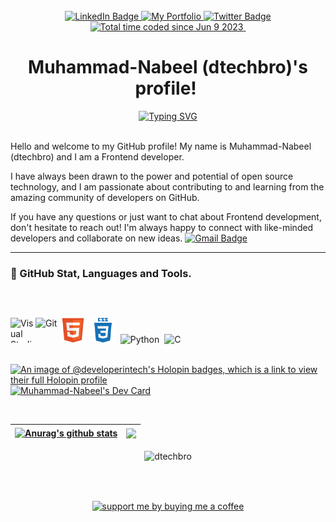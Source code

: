 
<div id="header" align="center">
  <img src="https://media.giphy.com/media/M9gbBd9nbDrOTu1Mqx/giphy.gif" width="100" alt=""/>



<div id="badges">
<!-- Linkedin badge -->
  <a href="https://www.linkedin.com/in/olaoye-md-nabeel">
    <img src="https://img.shields.io/badge/LinkedIn-blue?style=for-the-badge&logo=linkedin&logoColor=white" alt="LinkedIn Badge"/>
  </a>

<!-- Portfolio badge -->
  <a href="https://dtechbro.netlify.app/">
     <img src="https://img.shields.io/badge/my_portfolio-000?style=for-the-badge&logo=ko-fi&logoColor=white" alt="My Portfolio"/>
  </a>
  
<!-- Twitter badge -->
  <a href="https://twitter.com/dtechbro">
    <img src="https://img.shields.io/badge/Twitter-blue?style=for-the-badge&logo=twitter&logoColor=white" alt="Twitter Badge"/>
  </a>
</div>

<!-- Wakatime badge -->
  <a href="https://wakatime.com/@61256cb1-bc04-43ff-b491-f526a7a9668b">
    <img src="https://wakatime.com/badge/user/61256cb1-bc04-43ff-b491-f526a7a9668b.svg" alt="Total time coded since Jun 9 2023" />
  </a>
  
  <img src="https://komarev.com/ghpvc/?username=Developer-in-Tech&style=flat-square&color=blue" alt=""/>
  
<h1>
  <!-- Welcome to --> Muhammad-Nabeel (dtechbro)'s profile!
  <img src="https://media.giphy.com/media/hvRJCLFzcasrR4ia7z/giphy.gif" width="30px" alt=""/>
</h1>
  <a href="https://git.io/typing-svg"><img src="https://readme-typing-svg.herokuapp.com?font=Roboto&pause=1000&color=blue&background=000000&center=true&vCenter=true&width=435&lines=Frontend+Developer+;Always+Love+learning+new+things;+Experienced+UI%2FUX+Designer+;New+to+Python" alt="Typing SVG" /></a>
  
</div><br>

Hello and welcome to my GitHub profile! My name is Muhammad-Nabeel (dtechbro) and I am a Frontend developer.

I have always been drawn to the power and potential of open source technology, and I am passionate about contributing to and learning from the amazing community of developers on GitHub.

If you have any questions or just want to chat about Frontend development, don't hesitate to reach out! I'm always happy to connect with like-minded developers and collaborate on new ideas. [![Gmail Badge](https://img.shields.io/badge/--white?style=flat&logo=Gmail&logoColor=red)](mailto:princeakinola05@gmail.com)

---
### 🔩 GitHub Stat, Languages and Tools.

<br>
<table>
  <tr></tr>
  <tr></tr>
</table>
<div>
  <img align="left" alt="Visual Studio Code" src="https://cdn.jsdelivr.net/gh/devicons/devicon/icons/vscode/vscode-original.svg" width="40" height="40" />
  <img align="left" alt="Git" src="https://cdn.jsdelivr.net/gh/devicons/devicon/icons/git/git-original.svg" width="40" height="40" />
  <img src="https://raw.githubusercontent.com/devicons/devicon/1119b9f84c0290e0f0b38982099a2bd027a48bf1/icons/html5/html5-original.svg" alt="HTML" width="40" height="40"/>&nbsp;
  <img src="https://raw.githubusercontent.com/devicons/devicon/1119b9f84c0290e0f0b38982099a2bd027a48bf1/icons/css3/css3-plain-wordmark.svg"  title="CSS3" alt="CSS" width="40" height="40"/>&nbsp;
  <img src="https://camo.githubusercontent.com/fc4cab9ccd5e6e62ac62dbb5aab11a9e5507b438c42cc82363ce184cbe1ccdaa/68747470733a2f2f75706c6f61642e77696b696d656469612e6f72672f77696b6970656469612f636f6d6d6f6e732f7468756d622f632f63332f507974686f6e2d6c6f676f2d6e6f746578742e7376672f3230303070782d507974686f6e2d6c6f676f2d6e6f746578742e7376672e706e67" title="Python" alt="Python" width="40" height="40"/>&nbsp;
  <img alt="C" src="https://cdn.jsdelivr.net/gh/devicons/devicon/icons/c/c-original.svg" width="40" height="40" />

</div>

<br>

[![An image of @developerintech's Holopin badges, which is a link to view their full Holopin profile](https://holopin.me/developerintech)](https://holopin.io/@developerintech)
<a href="https://app.daily.dev/dtechbro"><img src="https://api.daily.dev/devcards/v2/y32k3ebEDipGsR2vZXQSA.png?r=dic&type=wide" width="652" alt="Muhammad-Nabeel's Dev Card"/></a>

<br>

| <a href="https://github.com/anuraghazra/github-readme-stats"><img align="center" src="https://github-readme-stats.vercel.app/api?username=dtechbro&show_icons=true&include_all_commits=true&theme=buefy&hide_border=true" alt="Anurag's github stats" /></a> | <a href="https://github.com/anuraghazra/github-readme-stats"><img align="center" src="https://github-readme-stats.vercel.app/api/top-langs/?username=dtechbro&layout=compact&theme=buefy&hide_border=true" /></a> |
| ------------- | ------------- |
<div align="center">
  <img align="center" src="https://github-readme-streak-stats.herokuapp.com/?user=dtechbro&theme=light" alt="dtechbro" />
 </div>

<br><br>

<div align="center">
  <a href="https://www.buymeacoffee.com/dtechbro"><img align="center" src="https://cdn.buymeacoffee.com/buttons/v2/default-yellow.png" height="50" width="220" alt="support me by buying me a coffee" /> <a/>
</div>




<!-- <img src="https://media.giphy.com/media/dWesBcTLavkZuG35MI/giphy.gif" width="600" height="300" alt=""/> style="padding-right:10px;" -->

<!-- <h1 align="center">Hi 👋, I'm Muhammad-Nabeel (dtechbro)</h1>
<h3 align="center">A top-tier Frontend Developer </h3> 
<img src="https://media.giphy.com/media/dWesBcTLavkZuG35MI/giphy.gif" width="600" height="300" alt=""/> -->

<!-- #### Top Repositories
<a href="https://github.com/anuraghazra/github-readme-stats">
  <img align="center" src="https://github-readme-stats.vercel.app/api/pin/?username=Developer-in-Tech&repo=github-readme-stats&theme=buefy" />
</a>
<a href="https://github.com/anuraghazra/anuraghazra.github.io">
  <img align="center" src="https://github-readme-stats.vercel.app/api/pin/?username=Developer-in-Tech&repo=anuraghazra.github.io&theme=buefy" />
</a> -->

<!---
Developer-in-Tech/Developer-in-Tech is a ✨ special ✨ repository because its `README.md` (this file) appears on your GitHub profile.
You can click the Preview link to take a look at your changes.

- 👋 Hi, I’m @Developer-in-Tech
- 👀 I’m interested in Programming and Designing...
- 🌱 I’m currently learning C programming language...
- 💞️ I’m looking to collaborate on problem solving projects...
- 📫 How to reach me on twitter https://twitter.com/dtechbro...

[![Anurag's GitHub stats](https://github-readme-stats.vercel.app/api?username=Developer-in-Tech)](https://github.com/anuraghazra/github-readme-stats)
[![Top Langs](https://github-readme-stats.vercel.app/api/top-langs/?username=Developer-in-Tech&layout=compact)](https://github.com/anuraghazra/github-readme-stats)
[![Top Langs](https://github-readme-stats.vercel.app/api/top-langs/?username=Developer-in-Tech)](https://github.com/anuraghazra/github-readme-stats)
<a href="https://www.hackerrank.com/koleajeolayinka">
    <img src="https://img.shields.io/badge/hackerrank-white?style=for-the-badge&logo=hackerrank&logoColor=green" alt="medium Badge"/>
</a>


streak things

i aren't didn't miss you
--->
